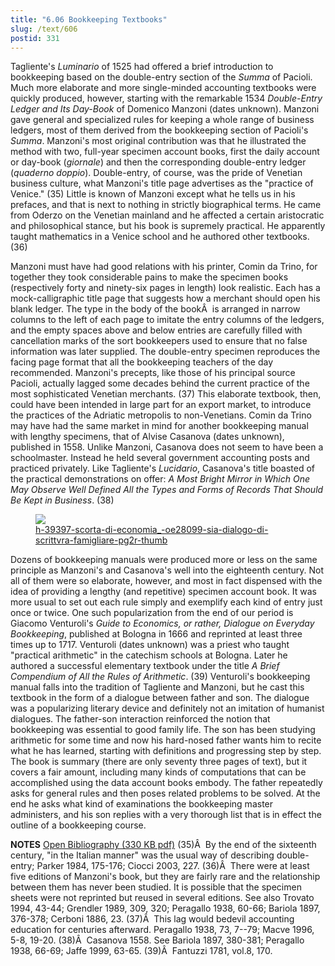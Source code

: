 ```yaml
---
title: "6.06 Bookkeeping Textbooks"
slug: /text/606
postid: 331
---
```

Tagliente's <em>Luminario</em> of 1525 had offered a brief introduction to bookkeeping based on the double-entry section of the <em>Summa</em> of Pacioli. Much more elaborate and more single-minded accounting textbooks were quickly produced, however, starting with the remarkable 1534 <em>Double-Entry Ledger and Its Day-Book</em> of Domenico Manzoni (dates unknown). Manzoni gave general and specialized rules for keeping a whole range of business ledgers, most of them derived from the bookkeeping section of Pacioli's <em>Summa</em>. Manzoni's most original contribution was that he illustrated the method with two, full-year specimen account books, first the daily account or day-book (<em>giornale</em>) and then the corresponding double-entry ledger (<em>quaderno doppio</em>). Double-entry, of course, was the pride of Venetian business culture, what Manzoni's title page advertises as the "practice of Venice." (35) Little is known of Manzoni except what he tells us in his prefaces, and that is next to nothing in strictly biographical terms. He came from Oderzo on the Venetian mainland and he affected a certain aristocratic and philosophical stance, but his book is supremely practical. He apparently taught mathematics in a Venice school and he authored other textbooks. (36)

Manzoni must have had good relations with his printer, Comin da Trino, for together they took considerable pains to make the specimen books (respectively forty and ninety-six pages in length) look realistic. Each has a mock-calligraphic title page that suggests how a merchant should open his blank ledger. The type in the body of the bookÂ  is arranged in narrow columns to the left of each page to imitate the entry columns of the ledgers, and the empty spaces above and below entries are carefully filled with cancellation marks of the sort bookkeepers used to ensure that no false information was later supplied. The double-entry specimen reproduces the facing page format that all the bookkeeping teachers of the day recommended. Manzoni's precepts, like those of his principal source Pacioli, actually lagged some decades behind the current practice of the most sophisticated Venetian merchants. (37) This elaborate textbook, then, could have been intended in large part for an export market, to introduce the practices of the Adriatic metropolis to non-Venetians. Comin da Trino may have had the same market in mind for another bookkeeping manual with lengthy specimens, that of Alvise Casanova (dates unknown), published in 1558. Unlike Manzoni, Casanova does not seem to have been a schoolmaster. Instead he held several government accounting posts and practiced privately. Like Tagliente's <em>Lucidario</em>, Casanova's title boasted of the practical demonstrations on offer: <em>A Most Bright Mirror in Which One May Observe Well Defined All the Types and Forms of Records That Should Be Kept in Business</em>. (38)

<figure class="mkdn-figure">
    <a href="/images_full/6.00_Chapter_Six/H-3.9397,-Scorta-di-economia_-o-sia,-Dialogo-di-scrittvra-famigliare,-pg.2r.jpg" class="mkdn-image-link">
    <img class="mkdn-image" src="/images_full/6.00_Chapter_Six/H-3.9397,-Scorta-di-economia_-o-sia,-Dialogo-di-scrittvra-famigliare,-pg.2r.jpg" />
    <figcaption class="mkdn-figcaption">h-39397-scorta-di-economia_-oe28099-sia-dialogo-di-scrittvra-famigliare-pg2r-thumb</figcaption>
    </a>
</figure>

Dozens of bookkeeping manuals were produced more or less on the same principle as Manzoni's and Casanova's well into the eighteenth century. Not all of them were so elaborate, however, and most in fact dispensed with the idea of providing a lengthy (and repetitive) specimen account book. It was more usual to set out each rule simply and exemplify each kind of entry just once or twice. One such popularization from the end of our period is Giacomo Venturoli's <em>Guide to Economics, or rather, Dialogue on Everyday Bookkeeping</em>, published at Bologna in 1666 and reprinted at least three times up to 1717. Venturoli (dates unknown) was a priest who taught "practical arithmetic" in the catechism schools at Bologna. Later he authored a successful elementary textbook under the title <em>A Brief Compendium of All the Rules of Arithmetic</em>. (39) Venturoli's bookkeeping manual falls into the tradition of Tagliente and Manzoni, but he cast this textbook in the form of a dialogue between father and son. The dialogue was a popularizing literary device and definitely not an imitation of humanist dialogues. The father-son interaction reinforced the notion that bookkeeping was essential to good family life. The son has been studying arithmetic for some time and now his hard-nosed father wants him to recite what he has learned, starting with definitions and progressing step by step. The book is summary (there are only seventy three pages of text), but it covers a fair amount, including many kinds of computations that can be accomplished using the data account books embody. The father repeatedly asks for general rules and then poses related problems to be solved. At the end he asks what kind of examinations the bookkeeping master administers, and his son replies with a very thorough list that is in effect the outline of a bookkeeping course.

<strong>NOTES</strong>
<a href="http://www.humanismforsale.org/bibliography.pdf" target="new">Open Bibliography (330 KB pdf)</a>
(35)Â  By the end of the sixteenth century, "in the Italian manner" was the usual way of describing double-entry; Parker 1984, 175-176; Ciocci 2003, 227.
(36)Â  There were at least five editions of Manzoni's book, but they are fairly rare and the relationship between them has never been studied. It is possible that the specimen sheets were not reprinted but reused in several editions. See also Trovato 1994, 43-44; Grendler 1989, 309, 320; Peragallo 1938, 60-66; Bariola 1897, 376-378; Cerboni 1886, 23.
(37)Â  This lag would bedevil accounting education for centuries afterward. Peragallo 1938, 73, 7--79; Macve 1996, 5-8, 19-20.
(38)Â  Casanova 1558. See Bariola 1897, 380-381; Peragallo 1938, 66-69; Jaffe 1999, 63-65.
(39)Â  Fantuzzi 1781, vol.8, 170.
